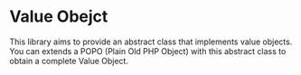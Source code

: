 # Value Obejct

This library aims to provide an abstract class that implements value objects.
You can extends a POPO (Plain Old PHP Object) with this abstract class to obtain
a complete Value Object.

